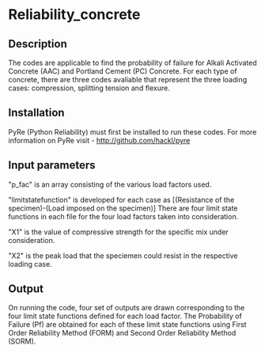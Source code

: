 # Reliability_concrete
## Description
The codes are applicable to find the probability of failure for Alkali Activated Concrete (AAC) and Portland Cement (PC) Concrete. For each type of concrete, there are three codes avaliable that represent the three loading cases: compression, splitting tension and flexure.

## Installation
PyRe (Python Reliability) must first be installed to run these codes. 
For more information on PyRe visit - http://github.com/hackl/pyre

## Input parameters
"p_fac" is an array  consisting of the various load factors used.

"limitstatefunction" is developed for each case as [(Resistance of the specimen)-(Load imposed on the specimen)]
 There are four limit state functions in each file for the four load factors taken into consideration.
 
 "X1" is the value of compressive strength for the specific mix under consideration.
 
 "X2" is the peak load that the speciemen could resist in the respective loading case.

## Output
On running the code, four set of outputs are drawn corresponding to the four limit state functions defined for each load factor.
The Probability of Failure (Pf) are obtained for each of these limit state functions using First Order Reliability Method (FORM) and Second Order Reliability Method (SORM).
